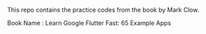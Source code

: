 This repo contains the practice codes from the book by Mark Clow.

Book Name : Learn Google Flutter Fast: 65 Example Apps
